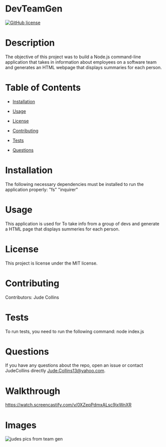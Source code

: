 # DevTeamGen
[![GitHub license](https://img.shields.io/badge/license-MIT-blue.svg)](https://github.com/JudeCollins/DevTeamGen)

# Description

The objective of this project was to build a Node.js command-line application that takes in information about employees on a software team and generates an HTML webpage that displays summaries for each person.

# Table of Contents 

* [Installation](#installation)

* [Usage](#usage)

* [License](#license)

* [Contributing](#contributing)

* [Tests](#tests)

* [Questions](#questions)

# Installation
The following necessary dependencies must be installed to run the application properly: "fs" "inquirer" 

# Usage

​This application is used for To take info from a group of devs and generate a HTML page that displays summeries for each person.

# License
This project is license under the MIT license.

# Contributing
​Contributors: Jude Collins

# Tests
To run tests, you need to run the following command: node index.js

# Questions
If you have any questions about the repo, open an issue or contact JudeCollins directly Jude.Collins13@yahoo.com.

# Walkthrough 
https://watch.screencastify.com/v/0XZepPdmxALsc9jxWnXR

# Images

![judes pics from team gen](https://user-images.githubusercontent.com/91752290/149640872-1448f62e-4221-440d-bfec-095bae1c6880.png)

